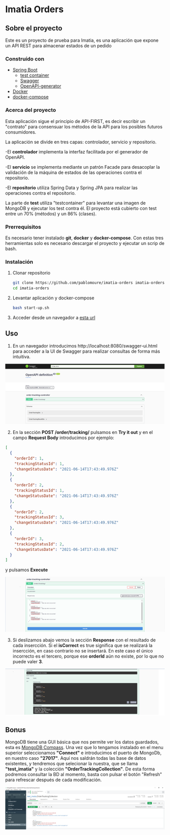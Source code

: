 # Imatia Orders

## Sobre el proyecto

Este es un proyecto de prueba para Imatia, es una aplicación que expone un API REST para almacenar estados de un pedido

### Construído con

* [Spring Boot](https://github.com/spring-projects/spring-boot)
    * [test container](https://github.com/testcontainers/testcontainers-java/)
    * [Swagger](https://swagger.io/)
    * [OpenAPI-generator](https://github.com/OpenAPITools/openapi-generator/tree/master/modules/openapi-generator-maven-plugin)
* [Docker](https://docs.docker.com/engine/)
* [docker-compose](https://github.com/docker/compose)

### Acerca del proyecto

Esta aplicación sigue el principio de API-FIRST, es decir escribir un "contrato" para consensuar los métodos de la API para los posibles
futuros consumidores.

La aplicación se divide en tres capas: controlador, servicio y repositorio.

-El **controlador** implementa la interfaz facilitada por el generador de OpenAPI.

-El **servicio** se implementa mediante un patrón Facade para desacoplar la validación de la máquina de estados de las operaciones contra el
repositorio.

-El **repositorio** utiliza Spring Data y Spring JPA para realizar las operaciones contra el repositorio.

La parte de **test** utiliza "testcontainer" para levantar una imagen de MongoDB y ejecutar los test contra él. El proyecto está cubierto con
test entre un 70% (métodos) y un 86% (clases).


### Prerrequisitos

Es necesario tener instalado **git**, **docker** y **docker-compose**. Con estas tres herramientas solo es necesario descargar el proyecto y 
ejecutar un scrip de bash.

### Instalación

1. Clonar repositorio
   ```sh
   git clone https://github.com/pablomoure/imatia-orders imatia-orders
   cd imatia-orders
   ```
2. Levantar aplicación y docker-compose
   ```sh
   bash start-up.sh
   ```
3. Acceder desde un navegador a [esta url](http://localhost:8080/swagger-ui.html)


## Uso

1. En un navegador introducimos http://localhost:8080/swagger-ui.html para acceder a la UI de Swagger para realizar consultas de forma más
intuitiva.

![img.png](files/localhost.png)

2. En la sección **POST /order/tracking/** pulsamos en **Try it out** y en el campo **Request Body** introducimos por ejemplo:
```json
[
  {
    "orderId": 1,
    "trackingStatusId": 1,
    "changeStatusDate": "2021-06-14T17:43:49.976Z"
  },
  {
    "orderId": 2,
    "trackingStatusId": 1,
    "changeStatusDate": "2021-06-14T17:43:49.976Z"
  },
  {
    "orderId": 2,
    "trackingStatusId": 3,
    "changeStatusDate": "2021-06-14T17:43:49.976Z"
  },
  {
    "orderId": 3,
    "trackingStatusId": 2,
    "changeStatusDate": "2021-06-14T17:43:49.976Z"
  }
]
```
y pulsamos **Execute**

![img.png](files/request_body.png)

3. Si deslizamos abajo vemos la sección **Response** con el resultado de cada insercción. Si el **isCorrect** es true significa que se 
realizará la insercción, en caso contrario no se insertará. En este caso el único incorrecto es el tercero, porque ese **orderId** aún no 
existe, por lo que no puede valer **3**.

![img.png](files/response.png)

## Bonus

MongoDB tiene una GUI básica que nos permite ver los datos guardados, esta es [MongoDB Compass](https://www.mongodb.com/try/download/compass).
Una vez que lo tengamos instalado en el menu superior seleccionamos **"Connect"** e introducimos el puerto de MongoDb, en nuestro caso **"27017"**.
Aquí nos saldrán todas las base de datos existentes, y tendremos que selecionar la nuestra, que se llama **"test_imatia"** y la colección
**"OrderTrackingCollection"**. De esta forma podremos consultar la BD al momento, basta con pulsar el botón "Refresh" para refrescar
después de cada modificación.


![img.png](files/mongoDB-Compass.png)
